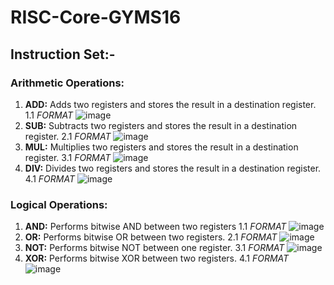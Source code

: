 # RISC-Core-GYMS16
## Instruction Set:-
### Arithmetic Operations:
1. **ADD:** Adds two registers and stores the result in a destination register.
   1.1 *FORMAT* ![image](https://github.com/user-attachments/assets/8d3f4624-47de-4702-b03f-e82658d5a374)
2. **SUB:** Subtracts two registers and stores the result in a destination register.
   2.1 *FORMAT* ![image](https://github.com/user-attachments/assets/8d3f4624-47de-4702-b03f-e82658d5a374)
3. **MUL:** Multiplies two registers and stores the result in a destination register.
   3.1 *FORMAT* ![image](https://github.com/user-attachments/assets/8d3f4624-47de-4702-b03f-e82658d5a374)
4. **DIV:** Divides two registers and stores the result in a destination register.
   4.1 *FORMAT* ![image](https://github.com/user-attachments/assets/8d3f4624-47de-4702-b03f-e82658d5a374)
### Logical Operations:
1. **AND:** Performs bitwise AND between two registers
   1.1 *FORMAT* ![image](https://github.com/user-attachments/assets/8d3f4624-47de-4702-b03f-e82658d5a374)
2. **OR:** Performs bitwise OR between two registers.
   2.1 *FORMAT* ![image](https://github.com/user-attachments/assets/8d3f4624-47de-4702-b03f-e82658d5a374)
3. **NOT:** Performs bitwise NOT between one register.
   3.1 *FORMAT* ![image](https://github.com/user-attachments/assets/8d3f4624-47de-4702-b03f-e82658d5a374)
4. **XOR:** Performs bitwise XOR between two registers.
   4.1 *FORMAT* ![image](https://github.com/user-attachments/assets/8d3f4624-47de-4702-b03f-e82658d5a374)
